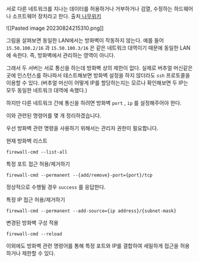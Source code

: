 
서로 다른 네트워크를 지나는 데이터를 허용하거나 거부하거나 검열, 수정하는 하드웨어나 소프트웨어 장치라고 한다. 출처[ 나무위키](https://ko.wikipedia.org/wiki/%EB%B0%A9%ED%99%94%EB%B2%BD_(%EB%84%A4%ED%8A%B8%EC%9B%8C%ED%82%B9))

![[Pasted image 20230824215310.png]]

그림을 살펴보면 동일한 LAN에서는 방화벽이 작동하지 않는다.  예를 들어 
`15.50.100.2/16` 과 `15.50.100.3/16` 은 같은 네트워크 대역이기 때문에 동일한 LAN에 속한다. 즉, 방화벽에서 관리하는 영역이 아니다.

그래서 두 서버는 서로 통신을 하는데 방화벽 상의 제한이 없다. 실제로 버추얼 머신같은 곳에 인스턴스를 하나파서 테스트해보면 방화벽 설정을 하지 않더라도 `ssh`  프로토콜을 이용할 수 있다. (버추얼 머신이 어떻게 IP를 할당하는지는 모르나 확인해보면 두 IP는 모두 동일한 네트워크 대역에 속했다.)

하지만 다른 네트워크 간에 통신을 하려면 방화벽 `port` , `ip` 를 설정해주어야 한다.


이와 관련된 명령어를 몇 개 정리하겠습니다. 

우선 방화벽 관련 명령을 사용하기 위해서는 관리자 권한이 필요합니다.


현재 방화벽 리스트 

```
firewall-cmd --list-all
```

특정 포트 접근 허용/제거하기

```
firewall-cmd --permanent --{add/remove}-port={port}/tcp
```

정상적으로 수행될 경우 `success` 를 응답한다.

특정 IP 접근 허용/제거하기
```
firewall-cmd --permanent --add-source={ip address}/{subnet-mask}
```

변경된 방화벽 구성 적용

```
firewall-cmd --reload
```


이외에도 방화벽 관련 명령어를 통해 특정 포트와 IP를 결합하여 세밀하게 접근을 허용하거나 제한할 수 있다.